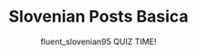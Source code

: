 ---
layout: posts
current: post
title: Slovenian Posts Basica
author: "fluent_slovenian95 QUIZ TIME!"
type: quiz
tags: 
    - quiz
    - B1
    - A2
    - basic
language: slovenian
published: true
challenges:
  # Everyday conversation questions
  - question: "Kako rečemo 'Can I have the bill, please?' v slovenščini?"
    options:
      - "Lahko dobim račun, prosim?"
      - "Potrebujem račun."
      - "Kje je račun?"
      - "Mi daš račun?"
    right_answer: 0

  - question: "Kaj pomeni 'Dober dan' v angleščini?"
    options:
      - "Good morning"
      - "Good afternoon"
      - "Good evening"
      - "Good night"
    right_answer: 1

  # Fill in the blank challenge
  - question: "Rad/a bi ___ (to drink) vodo."
    options:
      - "piti"
      - "pijem"
      - "pil"
      - "pijajo"
    right_answer: 0

  # Choose the correct response challenge
  - question: "'Kje si?' pomeni kaj v angleščini?"
    options:
      - "'Where are you?'"
      - "'What is your name?'"
      - "'How are you?'"
      - "'Where are you going?'"
    right_answer: 0

  # Vocabulary questions
  - question: "Kaj je slovenska beseda za 'Family'?"
    options:
      - "Družina"
      - "Prijatelji"
      - "Sodelavci"
      - "Sosedje"
    right_answer: 0

  # Fill in the blank challenge
  - question: "'Sem ___ (tired)' po delu."
    options:
      - "'utrujen/a'"
      - "'vesel/a'"
      - "'jezen/a'"
      - "'žalosten/a'"
    right_answer: 0

  # Choose the correct response challenge
  - question: "'Kako si?' pomeni kaj v angleščini?"
    options:
      - "'How are you?'"
      - "'Where are you from?'"
      - "'What do you do?'"
      - "'What time is it?'"
    right_answer: 0

  # Common phrases
  - question: "Kako rečemo 'I don't understand' v slovenščini?"
    options:
      - "Ne razumem."
      - "Ne vem."
      - "Ne želim."
      - "Ne govorim."
    right_answer: 0

  # Challenge with a scenario
  - question: "Če nekdo reče 'Dober tek!', kaj to pomeni?"
    options:
      - "Enjoy your meal!"
      - "Good morning!"
      - "Goodbye!"
      - "Have a nice day!"
    right_answer: 0

  # Additional vocabulary questions
  - question: "Kaj je slovenska beseda za 'Restaurant'?"
    options:
      - "Trgovina"
      - "Restavracija"
      - "Hotel"
      - "Tržnica"
    right_answer: 1

  # Fill in the blank challenge
  - question: "'Vem ___ (to eat) testenine.'"
    options:
      - "'jesti'"
      - "'jedel'"
      - "'jejo'"
      - "'jesti'"
    right_answer: 0

  # Scenario-based challenge
  - question: "'Ali lahko dobim kozarec vode?' pomeni kaj v angleščini?"
    options:
     - "'Can I have a glass of water?'"
     - "'Can I have a cup of coffee?'"
     - "'Can I have some bread?'"
     - "'Can I have a menu, please?'"
    right_answer: 0

  # Fill in the blank challenge
  - question: "Rad/a bi ___ (to eat) jabolko."
    options:
      - "jesti"
      - "jem"
      - "jedel"
      - "jedi"
    right_answer: 0

  # Choose the correct response challenge
  - question: "'Kje si?' means what in English?"
    options:
      - "'Where are you?'"
      - "'What is your name?'"
      - "'How are you?'"
      - "'Where are you going?'"
    right_answer: 0

  # Vocabulary questions
  - question: "What is the Slovenian word for 'Family'?"
    options:
      - "Družina"
      - "Prijatelji"
      - "Sosedje"
      - "Znanstveniki"
    right_answer: 0

  # Fill in the blank challenge
  - question: "'Sem ___ (happy)' danes."
    options:
      - "'srečen/a'"
      - "'žalosten/a'"
      - "'jezen/a'"
      - "'utrujen/a'"
    right_answer: 0

  # Choose the correct response challenge
  - question: "'Kako si?' means what in English?"
    options:
      - "'How are you?'"
      - "'Where are you from?'"
      - "'What do you do?'"
      - "'What time is it?'"
    right_answer: 0

  # Common phrases
  - question: "How do you say 'I don't understand' in Slovenian?"
    options:
      - "Ne razumem."
      - "Ne vem."
      - "Ne želim."
      - "Ne govorim."
    right_answer: 0

  # Challenge with a scenario
  - question: "If someone says 'Dober tek!', what does it mean?"
    options:
      - "Enjoy your meal!"
      - "Good morning!"
      - "Goodbye!"
      - "Have a nice day!"
    right_answer: 0

  # Additional vocabulary questions
  - question: "What is the Slovenian word for 'Restaurant'?"
    options:
      - "Restavracija"
      - "Trgovina"
      - "Hotel"
      - "Tržnica"
    right_answer: 0

  # Fill in the blank challenge
  - question: "'Vem ___ (to drink) sok.'"
    options:
      - "'piti'"
      - "'pijem'"
      - "'pil'"
      - "'pijajo'"
    right_answer: 0

  # Scenario-based challenge
  - question: "'Ali lahko dobim kozarec vode?' means what in English?"
    options:
       - "'Can I have a glass of water?'"
       - "'Can I have a cup of coffee?'"
       - "'Can I have some bread?'"
       - "'Can I have a menu, please?'"
    right_answer: 0
---